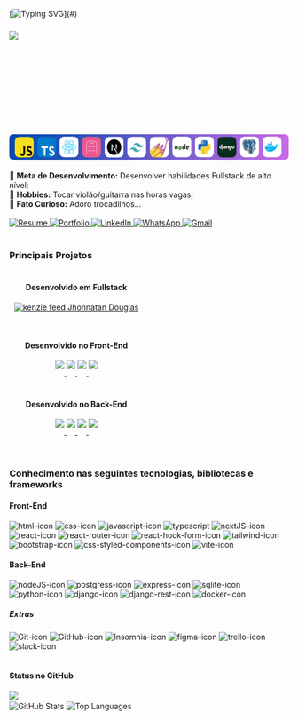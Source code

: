 [![Typing SVG](https://readme-typing-svg.herokuapp.com/?color=ffffff&size=26&center=false&vCenter=true&width=1000&lines=Olá!+Chamo-me+Jhonnatan+Douglas;Sou+estudante+de+Análise+e+Desenvolvimento+de+Sistemas;No+momento+estou+cursando+a+Kenzie+Academy+Brasil;Já+sou+um+Desenvolvedor+Full-Stack;Sou+de+Governador+Valadares,+Minas+Gerais;Seja+bem+vindo!;)](#)


###

<img align="left" style="display: inline-block; margin-right: 15px; margin-bottom: 5px;" height="181" src="https://i.giphy.com/media/26BGIqWh2R1fi6JDa/giphy.webp"/>

###

<div align="left">
  <img src="https://raw.githubusercontent.com/JhonnatanDouglas/PortImgs_/main/github-imgs/github-techs.png" height="46" alt="javascript logo"  />
</div>

<div>
  <br>
  <span>🎯 <strong>Meta de Desenvolvimento:</strong> Desenvolver habilidades Fullstack de alto nível;</span>
  <br>
  <span>🎸 <strong>Hobbies:</strong> Tocar violão/guitarra nas horas vagas;</span>
  <br>
  <span>🤪 <strong>Fato Curioso:</strong> Adoro trocadilhos...</span>
  <br>
</div>

<br>

<div align="left">
    <a href="https://drive.google.com/file/d/1Tg1rG_zpypIafWcn-wCtZUphx48gqlDl/view" target="_blank">
      <img src="https://img.shields.io/badge/-Currículo-%2346295A?style=for-the-badge&logo=readme&logoColor=white" alt="Resume" />
    </a>
    <a href="https://portfolio-jhonnatandev.vercel.app" target="_blank">
      <img src="https://img.shields.io/badge/portfólio-%23000000.svg?style=for-the-badge&logo=firefox&logoColor=#FF7139" alt="Portfolio" />
    </a>
    <a href="https://www.linkedin.com/in/jhonnatan-douglas-dev/">
      <img src="https://img.shields.io/badge/LinkedIn-0077B5?style=for-the-badge&logo=linkedin&logoColor=white" alt="LinkedIn" />
    </a>
    <a href="https://api.whatsapp.com/send?phone=5533999328785&text=Ol%C3%A1,%20Jhonnatan!%20Tudo%20bem?%0D%0A%0D%0AFiquei%20interessado%20em%20sua%20experi%C3%AAncia%20como%20Desenvolvedor.%20Gostaria%20de%20conversar%20mais%20sobre%20uma%20oportunidade%20de%20emprego%20em%20nossa%20empresa.%0D%0A%0D%0AAguardo%20seu%20retorno%20para%20marcarmos%20uma%20entrevista.%20Obrigado!%0D%0A%0D%0AAtenciosamente,%0D%0ARecrutador%20da%20Empresa" target="_blank">
      <img src="https://img.shields.io/badge/WhatsApp-25D366?style=for-the-badge&logo=whatsapp&logoColor=white" alt="WhatsApp" />
    </a>
    <a href="mailto:jhonnatanaraujodev@gmail.com?subject=Oportunidade%20de%20Emprego&body=Ol%C3%A1%20Jhonnatan,%0D%0A%0D%0AGostar%C3%ADamos%20de%20conversar%20sobre%20uma%20oportunidade%20de%20emprego%20na%20nossa%20empresa.%0D%0A%0D%0AAtenciosamente,%0D%0AEquipe%20de%20Recrutamento" target="_blank">
      <img src="https://img.shields.io/badge/Gmail-D14836?style=for-the-badge&logo=gmail&logoColor=white" alt="Gmail" />
    </a>
</div>

<br>

<div align="left">
  <h3>Principais Projetos</h3>

  <div style="display: flex; flex-direction: row; flex-wrap: wrap; margin-top: 20px;">
      <div style="text-align: center; width: 48%;">
      <h4>Desenvolvido em Fullstack</h4>
      <a href="https://github.com/JhonnatanDouglas/M6-S01-02_ProjetoFullStack_JhonnatanDouglas_">
        <img style="margin-bottom: 0.75rem;" src="https://github-readme-stats.vercel.app/api/pin/?username=JhonnatanDouglas&repo=M6-S01-02_ProjetoFullStack_JhonnatanDouglas_&bg_color=1e1b4b&border_color=fff&show_icons=true&icon_color=86198f&title_color=fbbf24&text_color=fff" alt="kenzie feed Jhonnatan Douglas" />
      </a>
    </div>
  </div>

  <div style="display: flex; flex-direction: row; flex-wrap: wrap; margin-top: 20px;">
    <div style="text-align: center; width: 48%;">
      <h4>Desenvolvido no Front-End</h4>
      <a href="https://github.com/grupo7-T17/kenzie-feed">
        <img style="margin-bottom: 0.75rem;" src="https://github-readme-stats.vercel.app/api/pin/?username=grupo7-T17&repo=kenzie-feed&bg_color=141439&border_color=fff&show_icons=true&icon_color=FF1AFF&title_color=fbbf24&text_color=fff" />
      </a>
      <a href="https://github.com/grupo7-T17/kenzie-feed">
        <img style="margin-bottom: 0.75rem;" src="https://github-readme-stats.vercel.app/api/pin/?username=Kenzie-Academy-Brasil-Developers&repo=react-entrega-kenzie-hub_JhonnatanDouglas&bg_color=141439&border_color=fff&show_icons=true&icon_color=FF1AFF&title_color=fbbf24&text_color=fff" />
      </a>
      <a href="https://github.com/grupo7-T17/kenzie-feed">
        <img style="margin-bottom: 0.75rem;" src="https://github-readme-stats.vercel.app/api/pin/?username=Kenzie-Academy-Brasil-Developers&repo=react-entrega-s1-template-nu-kenzie_JhonnatanDouglas&bg_color=141439&border_color=fff&show_icons=true&icon_color=FF1AFF&title_color=fbbf24&text_color=fff" />
      </a>
      <a href="https://github.com/grupo7-T17/kenzie-feed">
        <img style="margin-bottom: 0.75rem;" src="https://github-readme-stats.vercel.app/api/pin/?username=Kenzie-Academy-Brasil-Developers&repo=gitSearchBase_JhonnatanDouglas&bg_color=141439&border_color=fff&show_icons=true&icon_color=FF1AFF&title_color=fbbf24&text_color=fff" />
      </a>
    </div>
  </div>

  <div style="display: flex; flex-direction: row; flex-wrap: wrap; margin-top: 20px;">
    <div style="text-align: center; width: 48%;">
      <h4>Desenvolvido no Back-End</h4>
      <a href="https://github.com/grupo7-T17/kenzie-feed">
        <img style="margin-bottom: 0.75rem;" src="https://github-readme-stats.vercel.app/api/pin/?username=JhonnatanDouglas&repo=m5-sp6-projeto-final-kanvas&bg_color=001&border_color=fff&show_icons=true&icon_color=aF1AFF&title_color=fbbf24&text_color=fff" />
      </a>
      <a href="https://github.com/grupo7-T17/kenzie-feed">
        <img style="margin-bottom: 0.75rem;" src="https://github-readme-stats.vercel.app/api/pin/?username=JhonnatanDouglas&repo=m5-sp5-bandkamp&bg_color=001&border_color=fff&show_icons=true&icon_color=aF1AFF&title_color=fbbf24&text_color=fff" />
      </a>
      <a href="https://github.com/grupo7-T17/kenzie-feed">
        <img style="margin-bottom: 0.75rem;" src="https://github-readme-stats.vercel.app/api/pin/?username=JhonnatanDouglas&repo=m5-sp4-kenzie-buster&bg_color=001&border_color=fff&show_icons=true&icon_color=aF1AFF&title_color=fbbf24&text_color=fff" />
      </a>
      <a href="https://github.com/grupo7-T17/kenzie-feed">
        <img style="margin-bottom: 0.75rem;" src="https://github-readme-stats.vercel.app/api/pin/?username=JhonnatanDouglas&repo=m4-sp5-movies-typeorm&bg_color=001&border_color=fff&show_icons=true&icon_color=aF1AFF&title_color=fbbf24&text_color=fff" />
      </a>
    </div>
  </div>
</div>

<br>
<br>

### Conhecimento nas seguintes tecnologias, bibliotecas e frameworks

#### Front-End

<div align="left">
    <img src="https://img.shields.io/badge/HTML5-E34F26?style=for-the-badge&logo=html5&logoColor=white" alt="html-icon">
    <img src="https://img.shields.io/badge/CSS3-1572B6?style=for-the-badge&logo=css3&logoColor=white" alt="css-icon">
    <img src="https://img.shields.io/badge/JavaScript-F7DF1E?style=for-the-badge&logo=javascript&logoColor=black" alt="javascript-icon">
    <img src="https://img.shields.io/badge/TypeScript-007ACC?style=for-the-badge&logo=typescript&logoColor=white" alt="typescript">
    <img src="https://img.shields.io/badge/Next-black?style=for-the-badge&logo=next.js&logoColor=white" alt="nextJS-icon">
    <img src="https://img.shields.io/badge/React-20232A?style=for-the-badge&logo=react&logoColor=61DAFB" alt="react-icon">
    <img src="https://img.shields.io/badge/React_Router-CA4245?style=for-the-badge&logo=react-router&logoColor=white" alt="react-router-icon">
    <img src="https://img.shields.io/badge/React%20Hook%20Form-%23EC5990.svg?style=for-the-badge&logo=reacthookform&logoColor=white" alt="react-hook-form-icon">
    <img src="https://img.shields.io/badge/Tailwind_CSS-38B2AC?style=for-the-badge&logo=tailwind-css&logoColor=white" alt="tailwind-icon">
    <img src="https://img.shields.io/badge/Bootstrap-563D7C?style=for-the-badge&logo=bootstrap&logoColor=white" alt="bootstrap-icon">
    <img src="https://img.shields.io/badge/styled--components-DB7093?style=for-the-badge&logo=styled-components&logoColor=white" alt="css-styled-components-icon">
    <img src="https://img.shields.io/badge/Vite-B73BFE?style=for-the-badge&logo=vite&logoColor=FFD62E" alt="vite-icon">
</div>

#### Back-End

<div align="left">
    <img src="https://img.shields.io/badge/node.js-6DA55F?style=for-the-badge&logo=node.js&logoColor=white" alt="nodeJS-icon">
    <img src="https://img.shields.io/badge/postgres-%23316192.svg?style=for-the-badge&logo=postgresql&logoColor=white" alt="postgress-icon">
    <img src="https://img.shields.io/badge/express.js-%23404d59.svg?style=for-the-badge&logo=express&logoColor=%2361DAFB" alt="express-icon">
    <img src="https://img.shields.io/badge/sqlite-%2307405e.svg?style=for-the-badge&logo=sqlite&logoColor=white" alt="sqlite-icon">
    <img src="https://img.shields.io/badge/python-3670A0?style=for-the-badge&logo=python&logoColor=ffdd54" alt="python-icon">
    <img src="https://img.shields.io/badge/django-%23092E20.svg?style=for-the-badge&logo=django&logoColor=white" alt="django-icon">
    <img src="https://img.shields.io/badge/DJANGO-REST-ff1709?style=for-the-badge&logo=django&logoColor=white&color=ff1709&labelColor=gray" alt="django-rest-icon">
    <img src="https://img.shields.io/badge/docker-%230db7ed.svg?style=for-the-badge&logo=docker&logoColor=white" alt="docker-icon">
</div>

##### Extras

<div align="left">
    <img src="https://img.shields.io/badge/Git-E34F26?style=for-the-badge&logo=git&logoColor=white" alt="Git-icon">
    <img src="https://img.shields.io/badge/GitHub-100000?style=for-the-badge&logo=github&logoColor=white" alt="GitHub-icon">
    <img src="https://img.shields.io/badge/Insomnia-5849be?style=for-the-badge&logo=Insomnia&logoColor=white" alt="Insomnia-icon">
    <img src="https://img.shields.io/badge/Figma-F24E1E?style=for-the-badge&logo=figma&logoColor=white" alt="figma-icon">
    <img src="https://img.shields.io/badge/Trello-0052CC?style=for-the-badge&logo=trello&logoColor=white" alt="trello-icon">
    <img src="https://img.shields.io/badge/Slack-4A154B?style=for-the-badge&logo=slack&logoColor=white" alt="slack-icon">
</div>
<br>

<div align="left">

#### Status no GitHub

<img height="170" src="https://github-readme-activity-graph.vercel.app/graph?username=JhonnatanDouglas&theme=nord&height=250"/>

</div>
<div align="left">
  <img src="https://github-readme-stats.vercel.app/api?username=JhonnatanDouglas&hide_title=true&hide_rank=true&show_icons=true&include_all_commits=true&count_private=true&disable_animations=false&theme=nord&locale=pt-br&hide_border=false" height="140" alt="GitHub Stats" />
  <img src="https://github-readme-stats.vercel.app/api/top-langs?username=JhonnatanDouglas&locale=pt-br&hide_title=true&layout=compact&card_width=320&langs_count=4&theme=nord&hide_border=false" height="140" alt="Top Languages" />
</div>
